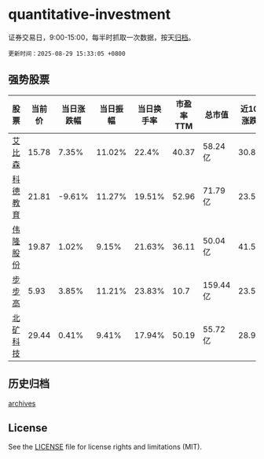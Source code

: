 # quantitative-investment

证券交易日，9:00-15:00，每半时抓取一次数据，按天[归档](archives)。

`更新时间：2025-08-29 15:33:05 +0800`

## 强势股票

|股票|当前价|当日涨跌幅|当日振幅|当日换手率|市盈率TTM|总市值|近10日涨跌幅|
|----|----|----|----|----|----|----|----|
|[艾比森](https://xueqiu.com/S/SZ300389)|15.78|7.35%|11.02%|22.4%|40.37|58.24亿|30.85%|
|[科德教育](https://xueqiu.com/S/SZ300192)|21.81|-9.61%|11.27%|19.51%|52.96|71.79亿|23.5%|
|[伟隆股份](https://xueqiu.com/S/SZ002871)|19.87|1.02%|9.15%|21.63%|36.11|50.04亿|41.52%|
|[步步高](https://xueqiu.com/S/SZ002251)|5.93|3.85%|11.21%|23.83%|10.7|159.44亿|23.54%|
|[北矿科技](https://xueqiu.com/S/SH600980)|29.44|0.41%|9.41%|17.94%|50.19|55.72亿|28.9%|

## 历史归档

[archives](archives)

## License

See the [LICENSE](LICENSE) file for license rights and limitations (MIT).
